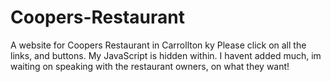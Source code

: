 # Coopers-Restaurant
A website for Coopers Restaurant in Carrollton ky
Please click on all the links, and buttons. My JavaScript is hidden within. I havent added much, im waiting on speaking with the restaurant owners, on what they want!
